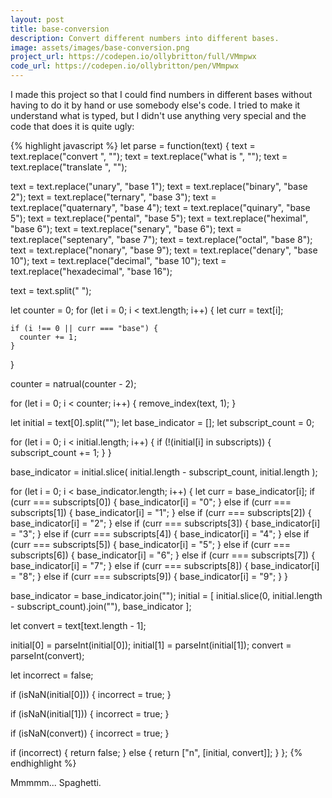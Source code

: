 ```yaml
---
layout: post
title: base-conversion
description: Convert different numbers into different bases.
image: assets/images/base-conversion.png
project_url: https://codepen.io/ollybritton/full/VMmpwx
code_url: https://codepen.io/ollybritton/pen/VMmpwx
---
```


I made this project so that I could find numbers in different bases without having to do it by hand or use somebody else's code. I tried to make it understand what is typed, but I didn't use anything very special and the code that does it is quite ugly:

{% highlight javascript %}
let parse = function(text) {
  text = text.replace("convert ", "");
  text = text.replace("what is ", "");
  text = text.replace("translate ", "");
  
  text = text.replace("unary", "base 1");
  text = text.replace("binary", "base 2");
  text = text.replace("ternary", "base 3");
  text = text.replace("quaternary", "base 4");
  text = text.replace("quinary", "base 5");
  text = text.replace("pental", "base 5");
  text = text.replace("heximal", "base 6");
  text = text.replace("senary", "base 6");
  text = text.replace("septenary", "base 7");
  text = text.replace("octal", "base 8");
  text = text.replace("nonary", "base 9");
  text = text.replace("denary", "base 10");
  text = text.replace("decimal", "base 10");
  text = text.replace("hexadecimal", "base 16");

  text = text.split(" ");

  let counter = 0;
  for (let i = 0; i < text.length; i++) {
    let curr = text[i];

    if (i !== 0 || curr === "base") {
      counter += 1;
    }
  }

  counter = natrual(counter - 2);

  for (let i = 0; i < counter; i++) {
    remove_index(text, 1);
  }

  let initial = text[0].split("");
  let base_indicator = [];
  let subscript_count = 0;

  for (let i = 0; i < initial.length; i++) {
    if (!(initial[i] in subscripts)) {
      subscript_count += 1;
    }
  }

  base_indicator = initial.slice(
    initial.length - subscript_count,
    initial.length
  );

  for (let i = 0; i < base_indicator.length; i++) {
    let curr = base_indicator[i];
    if (curr === subscripts[0]) {
      base_indicator[i] = "0";
    } else if (curr === subscripts[1]) {
      base_indicator[i] = "1";
    } else if (curr === subscripts[2]) {
      base_indicator[i] = "2";
    } else if (curr === subscripts[3]) {
      base_indicator[i] = "3";
    } else if (curr === subscripts[4]) {
      base_indicator[i] = "4";
    } else if (curr === subscripts[5]) {
      base_indicator[i] = "5";
    } else if (curr === subscripts[6]) {
      base_indicator[i] = "6";
    } else if (curr === subscripts[7]) {
      base_indicator[i] = "7";
    } else if (curr === subscripts[8]) {
      base_indicator[i] = "8";
    } else if (curr === subscripts[9]) {
      base_indicator[i] = "9";
    }
  }

  base_indicator = base_indicator.join("");
  initial = [
    initial.slice(0, initial.length - subscript_count).join(""),
    base_indicator
  ];

  let convert = text[text.length - 1];

  initial[0] = parseInt(initial[0]);
  initial[1] = parseInt(initial[1]);
  convert = parseInt(convert);

  

  let incorrect = false;

  if (isNaN(initial[0])) {
    incorrect = true;
  }

  if (isNaN(initial[1])) {
    incorrect = true;
  }

  if (isNaN(convert)) {
    incorrect = true;
  }

  if (incorrect) {
    return false;
  } else {
    return ["n", [initial, convert]];
  }
};
{% endhighlight %}

Mmmmm... Spaghetti.